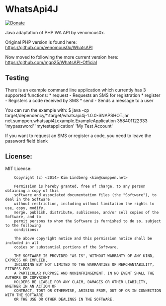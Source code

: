 WhatsApi4J
==========

[![Donate](https://www.paypalobjects.com/en_US/i/btn/btn_donate_LG.gif)](https://www.paypal.com/cgi-bin/webscr?cmd=_s-xclick&hosted_button_id=https://www.paypal.com/cgi-bin/webscr?cmd=_s-xclick&hosted_button_id=7S5H6Q2Y7ZK3Q)

Java adaptation of PHP WA API by venomous0x.

Original PHP version is found here: https://github.com/venomous0x/WhatsAPI

Now moved to following the more current version here: https://github.com/mgp25/WhatsAPI-Official

## Testing

There is an example command line application which currently has 3 supported functions:
	* request - Requests an SMS for registration
	* register - Registers a code received by SMS
	* send - Sends a message to a user

You can run the example with:
$ java -cp target/dependency/*:target/whatsapi4j-1.0.0-SNAPSHOT.jar net.sumppen.whatsapi4j.example.ExampleApplication 358401122333 'mypassword' 'mytestapplication' 'My Test Account'

If you want to request an SMS or register a code, you need to leave the password field blank 

## License:
MIT License:

        Copyright (c) <2014> Kim Lindberg <kim@sumppen.net>

        Permission is hereby granted, free of charge, to any person obtaining a copy of this
        software and associated documentation files (the "Software"), to deal in the Software
        without restriction, including without limitation the rights to use, copy, modify,
        merge, publish, distribute, sublicense, and/or sell copies of the Software, and to
        permit persons to whom the Software is furnished to do so, subject to the following
        conditions:

        The above copyright notice and this permission notice shall be included in all
        copies or substantial portions of the Software.

        THE SOFTWARE IS PROVIDED "AS IS", WITHOUT WARRANTY OF ANY KIND, EXPRESS OR IMPLIED,
        INCLUDING BUT NOT LIMITED TO THE WARRANTIES OF MERCHANTABILITY, FITNESS FOR
        A PARTICULAR PURPOSE AND NONINFRINGEMENT. IN NO EVENT SHALL THE AUTHORS OR COPYRIGHT
        HOLDERS BE LIABLE FOR ANY CLAIM, DAMAGES OR OTHER LIABILITY, WHETHER IN AN ACTION OF
        CONTRACT, TORT OR OTHERWISE, ARISING FROM, OUT OF OR IN CONNECTION WITH THE SOFTWARE
        OR THE USE OR OTHER DEALINGS IN THE SOFTWARE.



